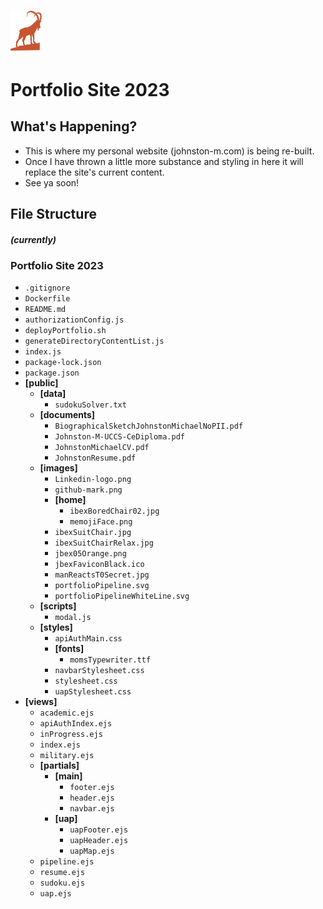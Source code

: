 # <img src="public/images/jbex05Orange.png" alt="Alt Text" width="50">
# Portfolio Site 2023


## What's Happening?

* This is where my personal website (johnston-m.com) is being re-built.
* Once I have thrown a little more substance and styling in here it will replace the site's current content.
* See ya soon!

## File Structure 
##### (currently)

### Portfolio Site 2023
<!-- START: contents list -->
- `.gitignore`
- `Dockerfile`
- `README.md`
- `authorizationConfig.js`
- `deployPortfolio.sh`
- `generateDirectoryContentList.js`
- `index.js`
- `package-lock.json`
- `package.json`
- **[public]**
  - **[data]**
    - `sudokuSolver.txt`
  - **[documents]**
    - `BiographicalSketchJohnstonMichaelNoPII.pdf`
    - `Johnston-M-UCCS-CeDiploma.pdf`
    - `JohnstonMichaelCV.pdf`
    - `JohnstonResume.pdf`
  - **[images]**
    - `Linkedin-logo.png`
    - `github-mark.png`
    - **[home]**
      - `ibexBoredChair02.jpg`
      - `memojiFace.png`
    - `ibexSuitChair.jpg`
    - `ibexSuitChairRelax.jpg`
    - `jbex05Orange.png`
    - `jbexFaviconBlack.ico`
    - `manReactsT0Secret.jpg`
    - `portfolioPipeline.svg`
    - `portfolioPipelineWhiteLine.svg`
  - **[scripts]**
    - `modal.js`
  - **[styles]**
    - `apiAuthMain.css`
    - **[fonts]**
      - `momsTypewriter.ttf`
    - `navbarStylesheet.css`
    - `stylesheet.css`
    - `uapStylesheet.css`
- **[views]**
  - `academic.ejs`
  - `apiAuthIndex.ejs`
  - `inProgress.ejs`
  - `index.ejs`
  - `military.ejs`
  - **[partials]**
    - **[main]**
      - `footer.ejs`
      - `header.ejs`
      - `navbar.ejs`
    - **[uap]**
      - `uapFooter.ejs`
      - `uapHeader.ejs`
      - `uapMap.ejs`
  - `pipeline.ejs`
  - `resume.ejs`
  - `sudoku.ejs`
  - `uap.ejs`
<!-- END: contents list -->